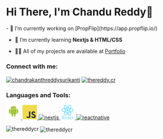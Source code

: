 <h1>Hi There, I'm Chandu Reddy👋</h1>
- 🔭 I’m currently working on [PropFlip](https://app.propflip.io/)

- 🌱 I’m currently learning **Nextjs & HTML/CSS**

- 👨‍💻 All of my projects are available at [Portfolio](https://thereddycr.github.io/my-portfolio/)

<h3 align="left">Connect with me:</h3>
<p align="left">
<a href="https://linkedin.com/in/chandrakanthreddysurikanti" target="blank"><img align="center" src="https://icons8.com/icon/13930/linkedin" alt="chandrakanthreddysurikanti" height="30" width="40" /></a>
<a href="https://instagram.com/thereddy.cr" target="blank"><img align="center" src="https://raw.githubusercontent.com/rahuldkjain/github-profile-readme-generator/master/src/images/icons/Social/instagram.svg" alt="thereddy.cr" height="30" width="40" /></a>
</p>

<h3 align="left">Languages and Tools:</h3>
<p align="left"> <a href="https://developer.android.com" target="_blank" rel="noreferrer"> <img src="https://raw.githubusercontent.com/devicons/devicon/master/icons/android/android-original-wordmark.svg" alt="android" width="40" height="40"/> </a> <a href="https://developer.mozilla.org/en-US/docs/Web/JavaScript" target="_blank" rel="noreferrer"> <img src="https://raw.githubusercontent.com/devicons/devicon/master/icons/javascript/javascript-original.svg" alt="javascript" width="40" height="40"/> </a> <a href="https://nextjs.org/" target="_blank" rel="noreferrer"> <img src="https://cdn.worldvectorlogo.com/logos/nextjs-2.svg" alt="nextjs" width="40" height="40"/> </a> <a href="https://reactjs.org/" target="_blank" rel="noreferrer"> <img src="https://raw.githubusercontent.com/devicons/devicon/master/icons/react/react-original-wordmark.svg" alt="react" width="40" height="40"/> </a> <a href="https://reactnative.dev/" target="_blank" rel="noreferrer"> <img src="https://reactnative.dev/img/header_logo.svg" alt="reactnative" width="40" height="40"/> </a> </p>

<p><img align="left" src="https://github-readme-stats.vercel.app/api/top-langs?username=thereddycr&show_icons=true&locale=en&layout=compact" alt="thereddycr" /></p>

<p>&nbsp;<img align="center" src="https://github-readme-stats.vercel.app/api?username=thereddycr&show_icons=true&locale=en" alt="thereddycr" /></p>
